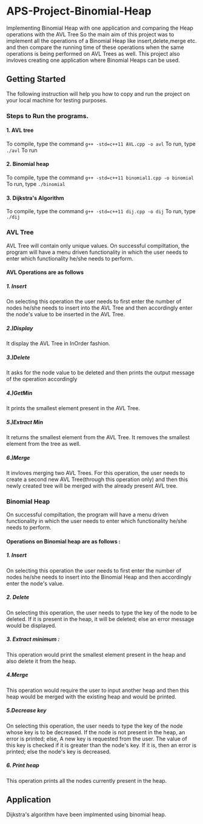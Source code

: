 # APS-Project-Binomial-Heap
Implementing Binomial Heap with one application and comparing the Heap operations with the AVL Tree
So the main aim of this project was to implement all the operations of a Binomial Heap like insert,delete,merge etc. and then compare the running time of these operations when the same operations is being performed on AVL Trees as well.
This project also invloves creating one application where Binomial Heaps can be used.

## Getting Started
The following instruction will help you how to copy and run the project on your local machine for testing purposes.

### Steps to Run the programs.
#### 1. AVL tree 
To compile, type the command `g++ -std=c++11 AVL.cpp -o avl`
To run, type `./avl`
To run 
#### 2. Binomial heap
To compile, type the command `g++ -std=c++11 binomial1.cpp -o binomial`
To run, type `./binomial`

#### 3. Dijkstra's Algorithm
To compile, type the command `g++ -std=c++11 dij.cpp -o dij`
To run, type `./dij`

### AVL Tree
AVL Tree will contain only unique values.
On successful compiltation, the program will have a menu driven functionality in which the user needs to enter which functionality he/she needs to perform.
#### AVL Operations are as follows
##### 1. Insert
  On selecting this operation the user needs to first enter the number of nodes he/she needs to insert into the AVL Tree and then accordingly enter the node's value to be inserted in the AVL Tree.

##### 2.)Display
  It display the AVL Tree in InOrder fashion.

##### 3.)Delete
  It asks for the node value to be deleted and then prints the output message of the operation accordingly

##### 4.)GetMin
  It prints the smallest element present in the AVL Tree.

##### 5.)Extract Min
  It returns the smallest element from the AVL Tree. It removes the smallest element from the tree as well.

##### 6.)Merge
  It invloves merging two AVL Trees. For this operation, the user needs to create a second new AVL Tree(through this operation only) and then this newly created tree will be merged with the already present AVL tree.

### Binomial Heap
On successful compiltation, the program will have a menu driven functionality in which the user needs to enter which functionality he/she needs to perform.

#### Operations on Binomial heap are as follows : 
##### 1. Insert
On selecting this operation the user needs to first enter the number of nodes he/she needs to insert into the Binomial Heap and then accordingly enter the node's value.

##### 2. Delete
On selecting this operation, the user needs to type the key of the node to be deleted. If it is present in the heap, it will be deleted; else an error message would be displayed.

##### 3. Extract minimum :
This operation would print the smallest element present in the heap and also delete it from the heap.

##### 4.Merge
This operation would require the user to input another heap and then this heap would be merged with the existing heap and would be printed.

##### 5.Decrease key
On selecting this operation, the user needs to type the key of the node whose key is to be decreased. If the node is not present in the heap, an error is printed; else, A new key is requested from the user. The value of this key is checked if it is greater than the node's key. If it is, then an error is printed; else the node's key is decreased.

##### 6. Print heap
This operation prints all the nodes currently present in the heap.

## Application
Dijkstra's algorithm have been implmented using binomial heap.

